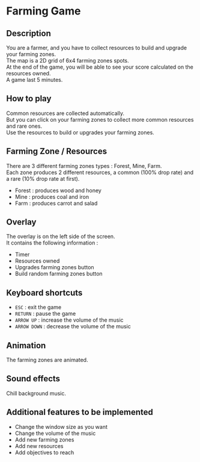 # Farming Game

## Description
You are a farmer, and you have to collect resources to build and upgrade your farming zones.\
The map is a 2D grid of 6x4 farming zones spots.\
At the end of the game, you will be able to see your score calculated on the resources owned.\
A game last 5 minutes.

## How to play
Common resources are collected automatically.\
But you can click on your farming zones to collect more common resources and rare ones.\
Use the resources to build or upgrades your farming zones.

## Farming Zone / Resources
There are 3 different farming zones types : Forest, Mine, Farm.\
Each zone produces 2 different resources, a common (100% drop rate) and a rare (10% drop rate at first).
- Forest : produces wood and honey
- Mine : produces coal and iron
- Farm : produces carrot and salad

## Overlay
The overlay is on the left side of the screen.\
It contains the following information :
- Timer
- Resources owned
- Upgrades farming zones button
- Build random farming zones button

## Keyboard shortcuts
- `ESC` : exit the game
- `RETURN` : pause the game
- `ARROW UP` : increase the volume of the music
- `ARROW DOWN` : decrease the volume of the music

## Animation
The farming zones are animated.

## Sound effects
Chill background music.

## Additional features to be implemented
- Change the window size as you want
- Change the volume of the music
- Add new farming zones
- Add new resources
- Add objectives to reach